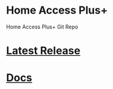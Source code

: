 # Home Access Plus+
Home Access Plus+ Git Repo

# [Latest Release](https://github.com/techienickb/hap/releases)

# [Docs](https://github.com/techienickb/hap/tree/master/docs)
